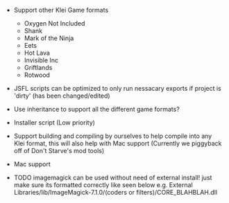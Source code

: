 + Support other Klei Game formats
    + Oxygen Not Included
    + Shank
    + Mark of the Ninja
    + Eets
    + Hot Lava
    + Invisible Inc
    + Griftlands
    + Rotwood

+ JSFL scripts can be optimized to only run nessacary exports if project is 'dirty' (has been changed/edited)

+ Use inheritance to support all the different game formats?

+ Installer script (Low priority)

+ Support building and compiling by ourselves to help compile into any Klei format, this will also help with Mac support (Currently we piggyback off of Don't Starve's mod tools)

+ Mac support

+ TODO imagemagick can be used without need of external install! just make sure its formatted correctly like seen below
e.g. External Libraries/lib/ImageMagick-7.1.0/(coders or filters)/CORE_BLAHBLAH.dll